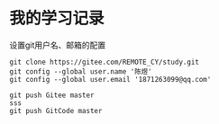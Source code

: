 # 我的学习记录
设置git用户名、邮箱的配置
```shell
git clone https://gitee.com/REMOTE_CY/study.git
git config --global user.name '陈煜' 
git config --global user.email '1871263099@qq.com'

git push Gitee master
sss
git push GitCode master
```
